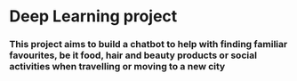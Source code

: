 # Deep Learning project
### This project aims to build a chatbot to help with finding familiar favourites, be it food, hair and beauty products or social activities when travelling or moving to a new city
